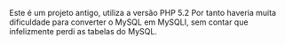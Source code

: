 Este é um projeto antigo, utiliza a versão PHP 5.2
Por tanto haveria muita dificuldade para converter
o MySQL em MySQLI, sem contar que infelizmente perdi
as tabelas do MySQL.

